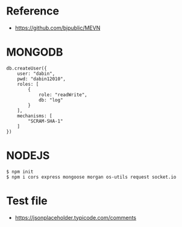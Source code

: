 # Reference
- https://github.com/bjpublic/MEVN

# MONGODB
    db.createUser({
        user: "dabin",
        pwd: "dabin12010",
        roles: [
            {
                role: "readWrite",
                db: "log"
            }
        ],
        mechanisms: [
            "SCRAM-SHA-1"
        ]
    })

# NODEJS
    $ npm init
    $ npm i cors express mongoose morgan os-utils request socket.io

# Test file
- https://jsonplaceholder.typicode.com/comments
